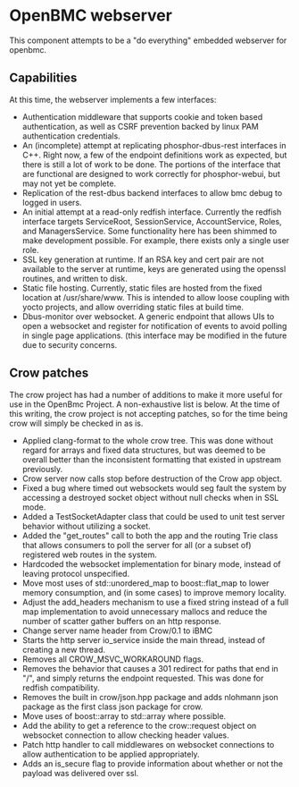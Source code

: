 # OpenBMC webserver #

This component attempts to be a "do everything" embedded webserver for openbmc.


## Capabilities ##
At this time, the webserver implements a few interfaces:
+ Authentication middleware that supports cookie and token based authentication, as well as CSRF prevention backed by linux PAM authentication credentials.
+ An (incomplete) attempt at replicating phosphor-dbus-rest interfaces in C++.  Right now, a few of the endpoint definitions work as expected, but there is still a lot of work to be done.  The portions of the interface that are functional are designed to work correctly for phosphor-webui, but may not yet be complete.
+ Replication of the rest-dbus backend interfaces to allow bmc debug to logged in users.
+ An initial attempt at a read-only redfish interface.  Currently the redfish interface targets ServiceRoot, SessionService, AccountService, Roles, and ManagersService.  Some functionality here has been shimmed to make development possible.  For example, there exists only a single user role.
+ SSL key generation at runtime.  If an RSA key and cert pair are not available to the server at runtime, keys are generated using the openssl routines, and written to disk.
+ Static file hosting.  Currently, static files are hosted from the fixed location at /usr/share/www.  This is intended to allow loose coupling with yocto projects, and allow overriding static files at build time.
+ Dbus-monitor over websocket.  A generic endpoint that allows UIs to open a websocket and register for notification of events to avoid polling in single page applications.  (this interface may be modified in the future due to security concerns.


## Crow patches ##
The crow project has had a number of additions to make it more useful for use in the OpenBmc Project.  A non-exhaustive list is below.  At the time of this writing, the crow project is not accepting patches, so for the time being crow will simply be checked in as is.

+ Applied clang-format to the whole crow tree.  This was done without regard for arrays and fixed data structures, but was deemed to be overall better than the inconsistent formatting that existed in upstream previously.
+ Crow server now calls stop before destruction of the Crow app object.
+ Fixed a bug where timed out websockets would seg fault the system by accessing a destroyed socket object without null checks when in SSL mode.
+ Added a TestSocketAdapter class that could be used to unit test server behavior without utilizing a socket.
+ Added the "get_routes" call to both the app and the routing Trie class that allows consumers to poll the server for all (or a subset of) registered web routes in the system.
+ Hardcoded the websocket implementation for binary mode, instead of leaving protocol unspecified.
+ Move most uses of std::unordered_map to boost::flat_map to lower memory consumption, and (in some cases) to improve memory locality.
+ Adjust the add_headers mechanism to use a fixed string instead of a full map implementation to avoid unnecessary mallocs and reduce the number of scatter gather buffers on an http response.
+ Change server name header from Crow/0.1 to iBMC
+ Starts the http server io_service inside the main thread, instead of creating a new thread.
+ Removes all CROW_MSVC_WORKAROUND flags.
+ Removes the behavior that causes a 301 redirect for paths that end in "/", and simply returns the endpoint requested.  This was done for redfish compatibility.
+ Removes the built in crow/json.hpp package and adds nlohmann json package as the first class json package for crow.
+ Move uses of boost::array to std::array where possible.
+ Add the ability to get a reference to the crow::request object on websocket connection to allow checking header values.
+ Patch http handler to call middlewares on websocket connections to allow authentication to be applied appropriately.
+ Adds an is_secure flag to provide information about whether or not the payload was delivered over ssl.

